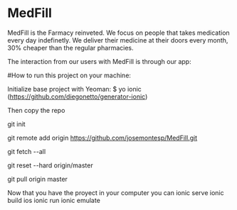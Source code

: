 # MedFill
MedFill is the Farmacy reinveted. We focus on people that takes medication every day indefinetly. We deliver their medicine at their doors every month, 30% cheaper than the regular pharmacies.

The interaction from our users with MedFill is through our app:


#How to run this project on your machine:

Initialize base project with Yeoman: 
$ yo ionic
(https://github.com/diegonetto/generator-ionic)

Then copy the repo

git init

git remote add origin https://github.com/josemontesp/MedFill.git

git fetch --all

git reset --hard origin/master

git pull origin master

Now that you have the proyect in your computer you can
ionic serve
ionic build ios
ionic run
ionic emulate
